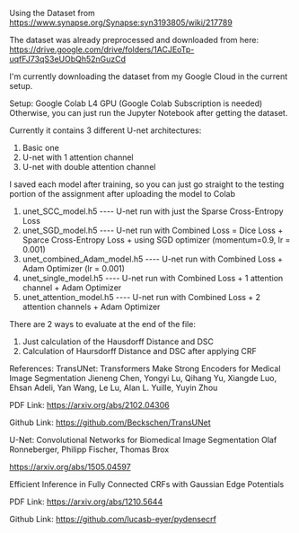 Using the Dataset from https://www.synapse.org/Synapse:syn3193805/wiki/217789

The dataset was already preprocessed and downloaded from here:
https://drive.google.com/drive/folders/1ACJEoTp-uqfFJ73qS3eUObQh52nGuzCd

I'm  currently downloading the dataset from my Google Cloud in the current setup.

Setup:
Google Colab L4 GPU (Google Colab Subscription is needed)
Otherwise, you can just run the Jupyter Notebook after getting the dataset.

Currently it contains 3 different U-net architectures:
1) Basic one
2) U-net with 1 attention channel
3) U-net with double attention channel

I saved each model after training, so you can just go straight to the testing portion of the assignment after uploading the model to Colab
1) unet_SCC_model.h5  ----  U-net run with just the Sparse Cross-Entropy Loss
2) unet_SGD_model.h5  ----  U-net run with Combined Loss = Dice Loss + Sparce Cross-Entropy Loss + using SGD optimizer (momentum=0.9, lr = 0.001)
3) unet_combined_Adam_model.h5 ---- U-net run with Combined Loss + Adam Optimizer (lr = 0.001)
4) unet_single_model.h5 ---- U-net run with Combined Loss + 1 attention channel + Adam Optimizer
5) unet_attention_model.h5 ---- U-net run with Combined Loss + 2 attention channels + Adam Optimizer

There are 2 ways to evaluate at the end of the file:
1) Just calculation of the Hausdorff Distance and DSC
2) Calculation of Haursdorff Distance and DSC after applying CRF


References:
TransUNet: Transformers Make Strong Encoders for Medical Image Segmentation
Jieneng Chen, Yongyi Lu, Qihang Yu, Xiangde Luo, Ehsan Adeli, Yan Wang, Le Lu, Alan L. Yuille, Yuyin Zhou

PDF Link: https://arxiv.org/abs/2102.04306

Github Link: https://github.com/Beckschen/TransUNet

U-Net: Convolutional Networks for Biomedical Image Segmentation
Olaf Ronneberger, Philipp Fischer, Thomas Brox

https://arxiv.org/abs/1505.04597

Efficient Inference in Fully Connected CRFs with Gaussian Edge Potentials

PDF Link: https://arxiv.org/abs/1210.5644

Github Link: https://github.com/lucasb-eyer/pydensecrf
